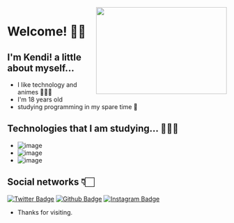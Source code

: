 <img align="right" width="300" height="200" src="https://www.icegif.com/wp-content/uploads/luffy-icegif.gif">

# Welcome! ✌🏻
## I'm Kendi! a little about myself...

* I like technology and animes 🕵🏻‍♂️
* I'm 18 years old
* studying programming in my spare time 👾

## Technologies that I am studying... 👨🏻‍💻
* ![image](https://img.shields.io/badge/HTML5-E34F26?style=for-the-badge&logo=html5&logoColor=white)
* ![image](https://img.shields.io/badge/CSS3-1572B6?style=for-the-badge&logo=css3&logoColor=white)
* ![image](https://img.shields.io/badge/JavaScript-F7DF1E?style=for-the-badge&logo=javascript&logoColor=black)

## Social networks 👇🏻
[![Twitter Badge](https://img.shields.io/badge/-Twitter-1ca0f1?style=flat-square&labelColor=1ca0f1&logo=twitter&logoColor=white&link=https://twitter.com/DenaN81320282)](https://twitter.com/DenaN81320282)
[![Github Badge](https://img.shields.io/badge/-Github-000?style=flat-square&logo=Github&logoColor=white&link=https://github.com/Hashimoto1312)](https://github.com/Hashimoto1312)
[![Instagram Badge](https://img.shields.io/badge/Instagram-E4405F?style=for-the-badge&logo=instagram&logoColor=white&link=https://www.instagram.com/hashimoto01_01/)](https://www.instagram.com/hashimoto01_01/)

* Thanks for visiting.
